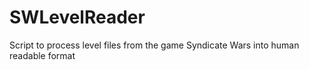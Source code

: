 # SWLevelReader
Script to process level files from the game Syndicate Wars into human readable format
